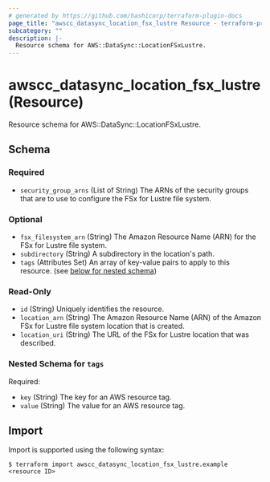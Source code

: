 ```yaml
---
# generated by https://github.com/hashicorp/terraform-plugin-docs
page_title: "awscc_datasync_location_fsx_lustre Resource - terraform-provider-awscc"
subcategory: ""
description: |-
  Resource schema for AWS::DataSync::LocationFSxLustre.
---
```


# awscc_datasync_location_fsx_lustre (Resource)

Resource schema for AWS::DataSync::LocationFSxLustre.



<!-- schema generated by tfplugindocs -->
## Schema

### Required

- `security_group_arns` (List of String) The ARNs of the security groups that are to use to configure the FSx for Lustre file system.

### Optional

- `fsx_filesystem_arn` (String) The Amazon Resource Name (ARN) for the FSx for Lustre file system.
- `subdirectory` (String) A subdirectory in the location's path.
- `tags` (Attributes Set) An array of key-value pairs to apply to this resource. (see [below for nested schema](#nestedatt--tags))

### Read-Only

- `id` (String) Uniquely identifies the resource.
- `location_arn` (String) The Amazon Resource Name (ARN) of the Amazon FSx for Lustre file system location that is created.
- `location_uri` (String) The URL of the FSx for Lustre location that was described.

<a id="nestedatt--tags"></a>
### Nested Schema for `tags`

Required:

- `key` (String) The key for an AWS resource tag.
- `value` (String) The value for an AWS resource tag.

## Import

Import is supported using the following syntax:

```shell
$ terraform import awscc_datasync_location_fsx_lustre.example <resource ID>
```
